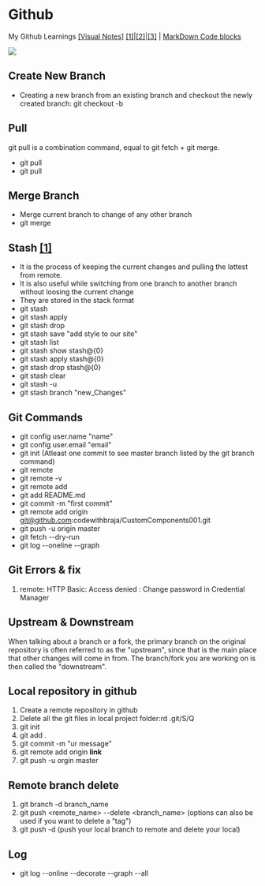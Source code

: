 # Github
My Github Learnings
[[Visual Notes]](https://www.draw.io)
[[1]](https://www.youtube.com/watch?v=3a2x1iJFJWc)|[[2]](https://guide.freecodecamp.org/git/git-pull/)|[[3]](https://help.github.com/en/github/using-git/about-remote-repositories)
| [MarkDown Code blocks](https://support.codebasehq.com/articles/tips-tricks/syntax-highlighting-in-markdown)

![](https://i.ibb.co/0X29fQ2/Git-Work-Flow.png)

## Create New Branch
* Creating a new branch from an existing branch and checkout the newly created branch: git checkout -b <branch-Name>
  
## Pull
git pull is a combination command, equal to git fetch + git merge.
* git pull
* git pull 

## Merge Branch
* Merge current branch to change of any other branch 
* git merge <branch-Name> 

## Stash [[1]](https://www.atlassian.com/git/tutorials/saving-changes/git-stash#re-applying-your-stashed-changes)
* It is the process of keeping the current changes and pulling the lattest from remote.
* It is also useful while switching from one branch to another branch without loosing the current change
* They are stored in the stack format
* git stash
* git stash apply
* git stash drop
* git stash save "add style to our site"
* git stash list
* git stash show stash@{0}
* git stash apply stash@{0}
* git stash drop stash@{0}
* git stash clear
* git stash -u
* git stash branch "new_Changes"

## Git Commands
* git config user.name "name"
* git config user.email "email"
* git init (Atleast one commit to see master branch listed by the git branch command)
* git remote
* git remote -v
* git remote add <name> <url>
* git add README.md
* git commit -m "first commit"
* git remote add origin git@github.com:codewithbraja/CustomComponents001.git
* git push -u origin master
* git fetch --dry-run
* git log --oneline --graph

## Git Errors & fix
1. remote: HTTP Basic: Access denied : Change password in Credential Manager

## Upstream & Downstream
When talking about a branch or a fork, the primary branch on the original repository is often referred to as the "upstream", since that is the main place that other changes will come in from. The branch/fork you are working on is then called the "downstream".

## Local repository in github
1. Create a remote repository in github
2. Delete all the git files in local project folder:rd .git/S/Q
3. git init
4. git add .
5. git commit -m "ur message"
6. git remote add origin **link**
7. git push -u orgin master

## Remote branch delete
1. git branch -d branch_name
2. git push <remote_name> --delete <branch_name> (options can also be used if you want to delete a “tag")
3. git push -d (push your local branch to remote and delete your local)

## Log
* git log --online --decorate --graph --all
